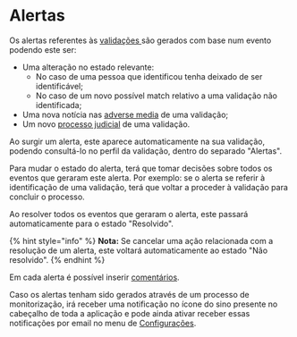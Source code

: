 # Alertas

Os alertas referentes às [validações ](./)são gerados com base num evento podendo este ser:

* Uma alteração no estado relevante:
  * No caso de uma pessoa que identificou tenha deixado de ser identificável;
  * No caso de um novo possível match relativo a uma validação não identificada;
* Uma nova notícia nas [adverse media](./#pesquisa-de-adverse-media-e-processos-judiciais) de uma validação;
* Um novo [processo judicial](./#pesquisa-de-adverse-media-e-processos-judiciais) de uma validação.

Ao surgir um alerta, este aparece automaticamente na sua validação, podendo consultá-lo no perfil da validação, dentro do separado "Alertas".

Para mudar o estado do alerta, terá que tomar decisões sobre todos os eventos que geraram este alerta. Por exemplo: se o alerta se referir à identificação de uma validação, terá que voltar a proceder à validação para concluir o processo.

Ao resolver todos os eventos que geraram o alerta, este passará automaticamente para o estado "Resolvido".&#x20;

{% hint style="info" %}
**Nota:** Se cancelar uma ação relacionada com a resolução de um alerta, este voltará automaticamente ao estado "Não resolvido".
{% endhint %}

Em cada alerta é possível inserir [comentários](comentarios.md).

Caso os alertas tenham sido gerados através de um processo de monitorização, irá receber uma notificação no ícone do sino presente no cabeçalho de toda a aplicação e pode ainda ativar receber essas notificações por email no menu de [Configurações](../configuracoes/).

